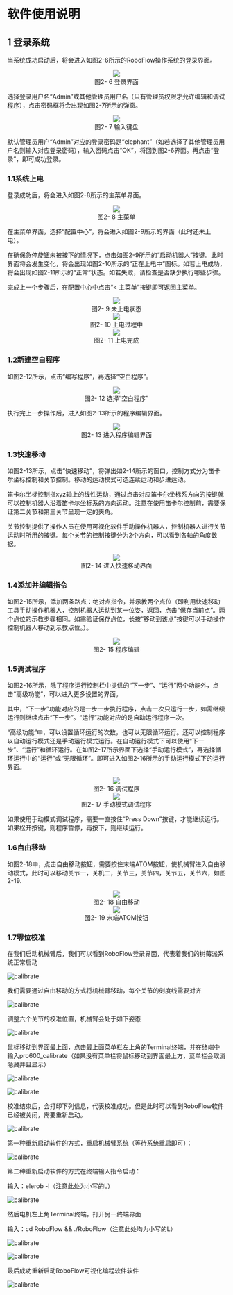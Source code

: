 # 软件使用说明



## 1 登录系统

当系统成功启动后，将会进入如图2-6所示的RoboFlow操作系统的登录界面。

<div align=center><img src="../resources/2-serialproduct/myCobot Pro 600/Chinese/Drawing 29.png"></div> 

<center>图2- 6 登录界面</center>

选择登录用户名“Admin”或其他管理员用户名（只有管理员权限才允许编辑和调试程序），点击密码框将会出现如图2-7所示的弹窗。

<div align=center><img src="../resources/2-serialproduct/myCobot Pro 600/Chinese/Drawing 30.png"></div> 

<center>图2- 7 输入键盘</center>

默认管理员用户“Admin”对应的登录密码是“elephant”（如若选择了其他管理员用户名则输入对应登录密码），输入密码点击“OK”，将回到图2-6界面。再点击“登录”，即可成功登录。

### 1.1系统上电

登录成功后，将会进入如图2-8所示的主菜单界面。

<div align=center><img src="../resources/2-serialproduct/myCobot Pro 600/Chinese/Drawing 31.png"></div> 

<center>图2- 8 主菜单</center>

在主菜单界面，选择“配置中心”，将会进入如图2-9所示的界面（此时还未上电）。

在确保急停旋钮未被按下的情况下，点击如图2-9所示的“启动机器人”按键。此时界面将会发生变化，将会出现如图2-10所示的“正在上电中”图标。如若上电成功，将会出现如图2-11所示的“正常”状态。如若失败，请检查是否缺少执行哪些步骤。

完成上一个步骤后，在配置中心中点击“< 主菜单”按键即可返回主菜单。

<div align=center><img src="../resources/2-serialproduct/myCobot Pro 600/Chinese/Drawing 32.png"></div> 

<center>图2- 9 未上电状态</center>

<div align=center><img src="../resources/2-serialproduct/myCobot Pro 600/Chinese/Drawing 33.png"></div> 

<center>图2- 10 上电过程中</center>

<div align=center><img src="../resources/2-serialproduct/myCobot Pro 600/Chinese/Drawing 34.png"></div> 

<center>图2- 11 上电完成</center>

### 1.2新建空白程序

如图2-12所示，点击“编写程序”，再选择“空白程序”。

<div align=center><img src="../resources/2-serialproduct/myCobot Pro 600/Chinese/Drawing 35.png"></div> 

<center>图2- 12 选择“空白程序”</center>

执行完上一步操作后，进入如图2-13所示的程序编辑界面。

<div align=center><img src="../resources/2-serialproduct/myCobot Pro 600/Chinese/Drawing 36.png"></div> 

<center>图2- 13 进入程序编辑界面</center>

### 1.3快速移动

如图2-13所示，点击“快速移动”，将弹出如2-14所示的窗口。控制方式分为笛卡尔坐标控制和关节控制。移动的运动模式可选连续运动和步进运动。

笛卡尔坐标控制指xyz轴上的线性运动，通过点击对应笛卡尔坐标系方向的按键就可以控制机器人沿着笛卡尔坐标系的方向运动。注意在使用笛卡尔控制前，需要保证第二关节和第三关节呈现一定的夹角。

关节控制提供了操作人员在使用可视化软件手动操作机器人，控制机器人进行关节运动时所用的按键。每个关节的控制按键分为2个方向，可以看到各轴的角度数据。

<div align=center><img src="../resources/2-serialproduct/myCobot Pro 600/Chinese/Drawing 37.png"></div> 

<center>图2- 14 进入快速移动界面</center>

### 1.4添加并编辑指令

如图2-15所示，添加两条路点：绝对点指令，并示教两个点位（即利用快速移动工具手动操作机器人，控制机器人运动到某一位姿，返回，点击“保存当前点”。两个点位的示教步骤相同。如需验证保存点位，长按“移动到该点”按键可以手动操作控制机器人移动到示教点位。）。  

<div align=center><img src="../resources/2-serialproduct/myCobot Pro 600/Chinese/Drawing 38.png"></div> 

<center>图2- 15 程序编辑</center>

### 1.5调试程序

如图2-16所示，除了程序运行控制栏中提供的“下一步”、“运行”两个功能外，点击“高级功能”，可以进入更多设置的界面。

其中，“下一步”功能对应的是一步一步执行程序，点击一次只运行一步，如需继续运行则继续点击“下一步”。“运行”功能对应的是自动运行程序一次。

“高级功能”中，可以设置循环运行的次数，也可以无限循环运行。还可以控制程序以自动运行模式还是手动运行模式运行。在自动运行模式下可以使用“下一步”、“运行”和循环运行。在如图2-17所示界面下选择“手动运行模式”，再选择循环运行中的“运行”或“无限循环”。即可进入如图2-16所示的手动运行模式下的运行界面。

<div align=center><img src="../resources/2-serialproduct/myCobot Pro 600/Chinese/Drawing 42.png"></div> 

<center>图2- 16 调试程序</center>

<div align=center><img src="../resources/2-serialproduct/myCobot Pro 600/Chinese/Drawing 43.png"></div> 

<center>图2- 17 手动模式调试程序</center>

如果使用手动模式调试程序，需要一直按住“Press Down”按键，才能继续运行。如果松开按键，则程序暂停，再按下，则继续运行。

### 1.6自由移动

如图2-18中，点击自由移动按钮，需要按住末端ATOM按钮，使机械臂进入自由移动模式，此时可以移动关节一，关机二，关节三，关节四，关节五，关节六，如图2-19.

<div align=center><img src="../resources/2-serialproduct/myCobot Pro 600/Chinese/Drawing 44.png"></div>

<center>图2- 18 自由移动</center>

<div align=center><img src="../resources/2-serialproduct/myCobot Pro 600/Chinese/机械臂末端图.png"></div> 

<center>图2- 19 末端ATOM按钮</center>

### 1.7零位校准

在我们启动机械臂后，我们可以看到RoboFlow登录界面，代表着我们的树莓派系统正常启动

![calibrate](../resources/2-serialproduct/myCobot%20Pro%20600/Chinese/calibrate1.png)

我们需要通过自由移动的方式将机械臂移动，每个关节的刻度线需要对齐

![calibrate](../resources/2-serialproduct/myCobot%20Pro%20600/Chinese/calibrate1.jpg)

调整六个关节的校准位置，机械臂会处于如下姿态

![calibrate](../resources/2-serialproduct/myCobot%20Pro%20600/Chinese/calibrate2.jpg)

鼠标移动到界面最上面，点击最上面菜单栏左上角的Terminal终端，并在终端中输入pro600_calibrate（如果没有菜单栏将鼠标移动到界面最上方，菜单栏会取消隐藏并且显示）

![calibrate](../resources/2-serialproduct/myCobot%20Pro%20600/Chinese/calibrate10.png)

![calibrate](../resources/2-serialproduct/myCobot%20Pro%20600/Chinese/calibrate2.png)

校准结束后，会打印下列信息，代表校准成功。但是此时可以看到RoboFlow软件已经被关闭，需要重新启动。

![calibrate](../resources/2-serialproduct/myCobot%20Pro%20600/Chinese/calibrate3.png)

第一种重新启动软件的方式，重启机械臂系统（等待系统重启即可）：

![calibrate](../resources/2-serialproduct/myCobot%20Pro%20600/Chinese/calibrate9.png)

第二种重新启动软件的方式在终端输入指令启动：

输入：elerob -l（注意此处为小写的L）

![calibrate](../resources/2-serialproduct/myCobot%20Pro%20600/Chinese/calibrate5.png)

然后电机左上角Terminal终端，打开另一终端界面

输入：cd RoboFlow && ./RoboFlow（注意此处均为小写的L）

![calibrate](../resources/2-serialproduct/myCobot%20Pro%20600/Chinese/calibrate10.png)

![calibrate](../resources/2-serialproduct/myCobot%20Pro%20600/Chinese/calibrate7.png)

最后成功重新启动RoboFlow可视化编程软件软件

![calibrate](../resources/2-serialproduct/myCobot%20Pro%20600/Chinese/calibrate8.png)
